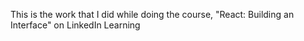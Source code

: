 This is the work that I did while doing the course, "React: Building an Interface" on LinkedIn Learning